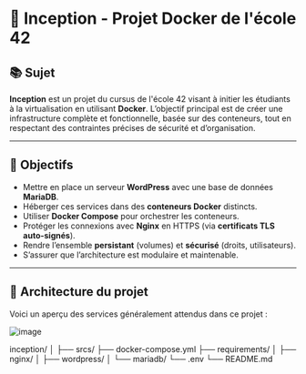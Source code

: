 # 🧠 Inception - Projet Docker de l'école 42

## 📚 Sujet

**Inception** est un projet du cursus de l'école 42 visant à initier les étudiants à la virtualisation en utilisant **Docker**. L’objectif principal est de créer une infrastructure complète et fonctionnelle, basée sur des conteneurs, tout en respectant des contraintes précises de sécurité et d’organisation.

---

## 🎯 Objectifs

- Mettre en place un serveur **WordPress** avec une base de données **MariaDB**.
- Héberger ces services dans des **conteneurs Docker** distincts.
- Utiliser **Docker Compose** pour orchestrer les conteneurs.
- Protéger les connexions avec **Nginx** en HTTPS (via **certificats TLS auto-signés**).
- Rendre l’ensemble **persistant** (volumes) et **sécurisé** (droits, utilisateurs).
- S’assurer que l’architecture est modulaire et maintenable.

---

## 🧱 Architecture du projet

Voici un aperçu des services généralement attendus dans ce projet :

![image](https://github.com/user-attachments/assets/97a318d9-b3e7-4fe5-ac63-d6f7bdd7a573)

inception/
   │
   ├── srcs/
   ├── docker-compose.yml 
   ├── requirements/
   │   ├── nginx/ 
   │   ├── wordpress/
   │   └── mariadb/
   └── .env
   └── README.md

